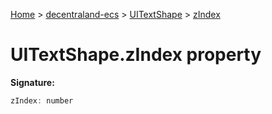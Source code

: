 [Home](./index) &gt; [decentraland-ecs](./decentraland-ecs.md) &gt; [UITextShape](./decentraland-ecs.uitextshape.md) &gt; [zIndex](./decentraland-ecs.uitextshape.zindex.md)

# UITextShape.zIndex property


**Signature:**
```javascript
zIndex: number
```
